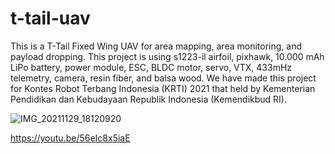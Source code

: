 # t-tail-uav

This is a T-Tail Fixed Wing UAV for area mapping, area monitoring, and payload dropping. This project is using s1223-il airfoil, pixhawk, 10.000 mAh LiPo battery, power module, ESC, BLDC motor, servo, VTX, 433mHz telemetry, camera, resin fiber, and balsa wood. We have made this project for Kontes Robot Terbang Indonesia (KRTI) 2021 that held by Kementerian Pendidikan dan Kebudayaan Republik Indonesia (Kemendikbud RI).

![IMG_20211129_18120920](https://user-images.githubusercontent.com/97512275/173089911-76b8ce05-ca2e-493f-b5cf-2d79e8f3e03e.jpg)

https://youtu.be/56eIc8x5iaE
